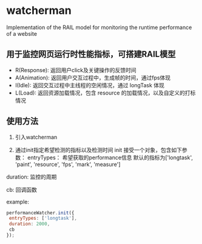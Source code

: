 # watcherman
Implementation of the RAIL model for monitoring the runtime performance of a website

## 用于监控网页运行时性能指标，可搭建RAIL模型
* R(Response): 返回用户click及关键操作的反馈时间
* A(Animation): 返回用户交互过程中，生成帧的时间，通过fps体现
* I(Idle): 返回交互过程中主线程的空闲情况，通过 longTask 体现
* L(Load): 返回资源加载情况，包含 resource 的加载情况，以及自定义的打标情况

## 使用方法

1. 引入watcherman

2. 通过init指定希望检测的指标以及检测时间
init 接受一个对象，包含如下参数：
entryTypes： 希望获取的performance信息
默认的指标为['longtask', 'paint', 'resource', 'fps', 'mark', 'measure']

duration: 监控的周期

cb: 回调函数

example:
```javascript
performanceWatcher.init({
 entryTypes: ['longtask'],
 duration: 2000,
 cb
});
```
